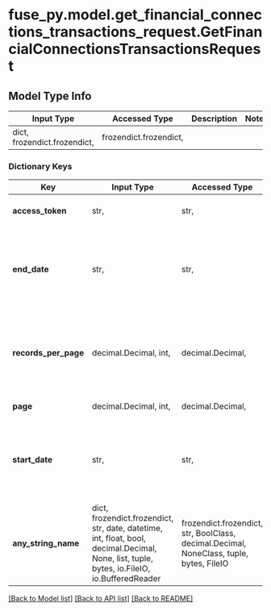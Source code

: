 # fuse_py.model.get_financial_connections_transactions_request.GetFinancialConnectionsTransactionsRequest

## Model Type Info
Input Type | Accessed Type | Description | Notes
------------ | ------------- | ------------- | -------------
dict, frozendict.frozendict,  | frozendict.frozendict,  |  | 

### Dictionary Keys
Key | Input Type | Accessed Type | Description | Notes
------------ | ------------- | ------------- | ------------- | -------------
**access_token** | str,  | str,  | Access token for authentication. | 
**end_date** | str,  | str,  | The latest date for which data should be returned. Dates should be formatted as YYYY-MM-DD. | 
**records_per_page** | decimal.Decimal, int,  | decimal.Decimal,  | Number of items per page. | if omitted the server will use the default value of 25
**page** | decimal.Decimal, int,  | decimal.Decimal,  | Specify current page. | 
**start_date** | str,  | str,  | The earliest date for which data should be returned. Dates should be formatted as YYYY-MM-DD. | 
**any_string_name** | dict, frozendict.frozendict, str, date, datetime, int, float, bool, decimal.Decimal, None, list, tuple, bytes, io.FileIO, io.BufferedReader | frozendict.frozendict, str, BoolClass, decimal.Decimal, NoneClass, tuple, bytes, FileIO | any string name can be used but the value must be the correct type | [optional]

[[Back to Model list]](../../README.md#documentation-for-models) [[Back to API list]](../../README.md#documentation-for-api-endpoints) [[Back to README]](../../README.md)

